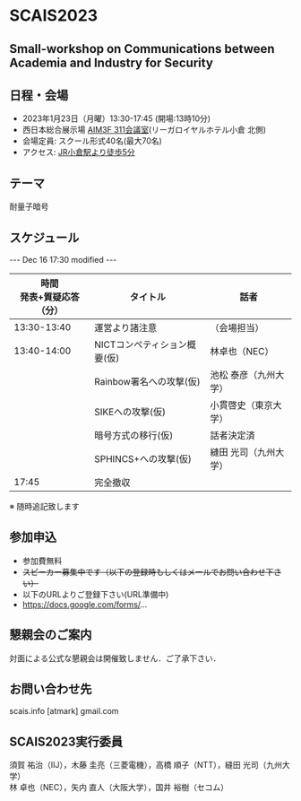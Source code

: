 # SCAIS2023
## Small-workshop on Communications between Academia and Industry for Security

## 日程・会場
- 2023年1月23日（月曜）13:30-17:45 (開場:13時10分)
- 西日本総合展示場 [AIM3F 311会議室](https://www.aim-kipro.co.jp/floor-guide/3f/)(リーガロイヤルホテル小倉 北側)
- 会場定員: スクール形式40名(最大70名)
- アクセス: [JR小倉駅より徒歩5分](https://www.aim-kipro.co.jp/about/access/)

## テーマ
 耐量子暗号

## スケジュール

--- Dec 16 17:30 modified ---

| 時間<br>発表+質疑応答（分） | タイトル | 話者 |
| --- | --- | --- 
| 13:30-13:40 | 運営より諸注意 | （会場担当）|
| 13:40-14:00 | NICTコンペティション概要(仮) | 林卓也（NEC）|
|  |Rainbow署名への攻撃(仮)|池松 泰彦（九州大学）|
|  |SIKEへの攻撃(仮)|小貫啓史（東京大学）|
|  |暗号方式の移行(仮)|話者決定済|
|  |SPHINCS+への攻撃(仮)|縫田 光司（九州大学）|
| 17:45 | 完全撤収 | |

※ 随時追記致します

## 参加申込
- 参加費無料
- ~~スピーカー募集中です（以下の登録時もしくはメールでお問い合わせ下さい）~~
- 以下のURLよりご登録下さい(URL準備中)
- https://docs.google.com/forms/...

## 懇親会のご案内
対面による公式な懇親会は開催致しません．ご了承下さい．

## お問い合わせ先
scais.info [atmark] gmail.com

## SCAIS2023実行委員
須賀 祐治（IIJ），木藤 圭亮（三菱電機），高橋 順子（NTT），縫田 光司（九州大学）<br>
林 卓也（NEC），矢内 直人（大阪大学），国井 裕樹（セコム）
